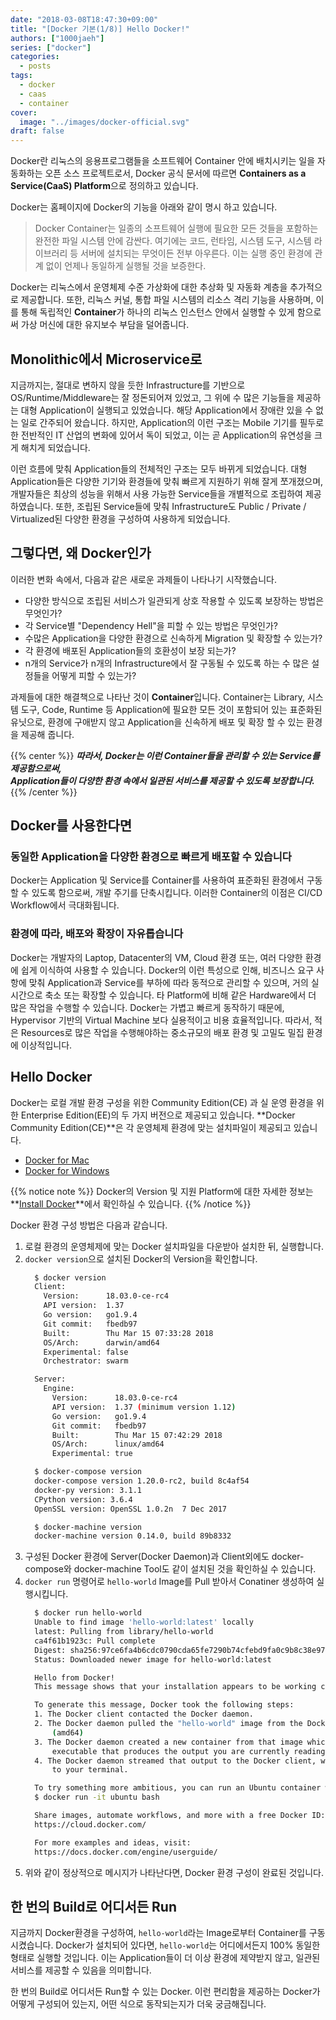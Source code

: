 ```yaml
---
date: "2018-03-08T18:47:30+09:00"
title: "[Docker 기본(1/8)] Hello Docker!"
authors: ["1000jaeh"]
series: ["docker"]
categories:
  - posts
tags:
  - docker
  - caas
  - container
cover:
  image: "../images/docker-official.svg"
draft: false
---
```

Docker란 리눅스의 응용프로그램들을 소프트웨어 Container 안에 배치시키는 일을 자동화하는 오픈 소스 프로젝트로서, Docker 공식 문서에 따르면 **Containers as a Service(CaaS) Platform**으로 정의하고 있습니다.

Docker는 홈페이지에 Docker의 기능을 아래와 같이 명시 하고 있습니다.

> Docker Container는 일종의 소프트웨어 실행에 필요한 모든 것들을 포함하는 완전한 파일 시스템 안에 감싼다. 여기에는 코드, 런타임, 시스템 도구, 시스템 라이브러리 등 서버에 설치되는 무엇이든 전부 아우른다. 이는 실행 중인 환경에 관계 없이 언제나 동일하게 실행될 것을 보증한다.

Docker는 리눅스에서 운영체제 수준 가상화에 대한 추상화 및 자동화 계층을 추가적으로 제공합니다. 또한, 리눅스 커널, 통합 파일 시스템의 리소스 격리 기능을 사용하며, 이를 통해 독립적인 **Container**가 하나의 리눅스 인스턴스 안에서 실행할 수 있게 함으로써 가상 머신에 대한 유지보수 부담을 덜어줍니다.

## Monolithic에서 Microservice로

지금까지는, 절대로 변하지 않을 듯한 Infrastructure를 기반으로 OS/Runtime/Middleware는 잘 정돈되어져 있었고, 그 위에 수 많은 기능들을 제공하는 대형 Application이 실행되고 있었습니다. 해당 Application에서 장애란 있을 수 없는 일로 간주되어 왔습니다. 하지만, Application의 이런 구조는 Mobile 기기를 필두로 한 전반적인 IT 산업의 변화에 있어서 독이 되었고, 이는 곧 Application의 유연성을 크게 해치게 되었습니다.

이런 흐름에 맞춰 Application들의 전체적인 구조는 모두 바뀌게 되었습니다. 대형 Application들은 다양한 기기와 환경들에 맞춰 빠르게 지원하기 위해 잘게 쪼개졌으며, 개발자들은 최상의 성능을 위해서 사용 가능한 Service들을 개별적으로 조립하여 제공하였습니다. 또한, 조립된 Service들에 맞춰 Infrastructure도 Public / Private / Virtualized된 다양한 환경을 구성하여 사용하게 되었습니다.

## 그렇다면, 왜 Docker인가

이러한 변화 속에서, 다음과 같은 새로운 과제들이 나타나기 시작했습니다.

- 다양한 방식으로 조립된 서비스가 일관되게 상호 작용할 수 있도록 보장하는 방법은 무엇인가?
- 각 Service별 "Dependency Hell"을 피할 수 있는 방법은 무엇인가?
- 수많은 Application을 다양한 환경으로 신속하게 Migration 및 확장할 수 있는가?
- 각 환경에 배포된 Application들의 호환성이 보장 되는가?
- n개의 Service가 n개의 Infrastructure에서 잘 구동될 수 있도록 하는 수 많은 설정들을 어떻게 피할 수 있는가?

과제들에 대한 해결책으로 나타난 것이 **Container**입니다. Container는 Library, 시스템 도구, Code, Runtime 등 Application에 필요한 모든 것이 포함되어 있는 표준화된 유닛으로, 환경에 구애받지 않고 Application을 신속하게 배포 및 확장 할 수 있는 환경을 제공해 줍니다.

{{% center %}}
***따라서, Docker는 이런 Container들을 관리할 수 있는 Service를 제공함으로써,<br/> Application들이 다양한 환경 속에서 일관된 서비스를 제공할 수 있도록 보장합니다.***
{{% /center %}}

## Docker를 사용한다면

### 동일한 Application을 다양한 환경으로 빠르게 배포할 수 있습니다

Docker는 Application 및 Service를 Container를 사용하여 표준화된 환경에서 구동할 수 있도록 함으로써, 개발 주기를 단축시킵니다. 이러한 Container의 이점은 CI/CD Workflow에서 극대화됩니다.

### 환경에 따라, 배포와 확장이 자유롭습니다

Docker는 개발자의 Laptop, Datacenter의 VM, Cloud 환경 또는, 여러 다양한 환경에 쉽게 이식하여 사용할 수 있습니다. Docker의 이런 특성으로 인해, 비즈니스 요구 사항에 맞춰 Application과 Service를 부하에 따라 동적으로 관리할 수 있으며, 거의 실시간으로 축소 또는 확장할 수 있습니다. 타 Platform에 비해 같은 Hardware에서 더 많은 작업을 수행할 수 있습니다. Docker는 가볍고 빠르게 동작하기 때문에, Hypervisor 기반의 Virtual Machine 보다 실용적이고 비용 효율적입니다. 따라서, 적은 Resources로 많은 작업을 수행해야하는 중소규모의 배포 환경 및 고밀도 밀집 환경에 이상적입니다.

## Hello Docker

Docker는 로컬 개발 환경 구성을 위한 Community Edition(CE) 과 실 운영 환경을 위한 Enterprise Edition(EE)의 두 가지 버전으로 제공되고 있습니다.
**Docker Community Edition(CE)**은 각 운영체제 환경에 맞는 설치파일이 제공되고 있습니다.

- [Docker for Mac](https://docs.docker.com/docker-for-mac/install/#download-docker-for-mac)
- [Docker for Windows](https://docs.docker.com/docker-for-windows/)

{{% notice note %}}
Docker의 Version 및 지원 Platform에 대한 자세한 정보는 **[Install Docker](https://docs.docker.com/engine/installation/)**에서 확인하실 수 있습니다.
{{% /notice %}}

Docker 환경 구성 방법은 다음과 같습니다.

1. 로컬 환경의 운영체제에 맞는 Docker 설치파일을 다운받아 설치한 뒤, 실행합니다.
2. `docker version`으로 설치된 Docker의 Version을 확인합니다.
    ```bash
      $ docker version
      Client:
        Version:      18.03.0-ce-rc4
        API version:  1.37
        Go version:   go1.9.4
        Git commit:   fbedb97
        Built:        Thu Mar 15 07:33:28 2018
        OS/Arch:      darwin/amd64
        Experimental: false
        Orchestrator: swarm

      Server:
        Engine:
          Version:      18.03.0-ce-rc4
          API version:  1.37 (minimum version 1.12)
          Go version:   go1.9.4
          Git commit:   fbedb97
          Built:        Thu Mar 15 07:42:29 2018
          OS/Arch:      linux/amd64
          Experimental: true

      $ docker-compose version
      docker-compose version 1.20.0-rc2, build 8c4af54
      docker-py version: 3.1.1
      CPython version: 3.6.4
      OpenSSL version: OpenSSL 1.0.2n  7 Dec 2017

      $ docker-machine version
      docker-machine version 0.14.0, build 89b8332
    ```
3. 구성된 Docker 환경에 Server(Docker Daemon)과 Client외에도 docker-compose와 docker-machine Tool도 같이 설치된 것을 확인하실 수 있습니다.
4. `docker run` 명령어로 `hello-world` Image를 Pull 받아서 Conatiner 생성하여 실행시킵니다.
      ```bash
        $ docker run hello-world
        Unable to find image 'hello-world:latest' locally
        latest: Pulling from library/hello-world
        ca4f61b1923c: Pull complete
        Digest: sha256:97ce6fa4b6cdc0790cda65fe7290b74cfebd9fa0c9b8c38e979330d547d22ce1
        Status: Downloaded newer image for hello-world:latest

        Hello from Docker!
        This message shows that your installation appears to be working correctly.

        To generate this message, Docker took the following steps:
        1. The Docker client contacted the Docker daemon.
        2. The Docker daemon pulled the "hello-world" image from the Docker Hub.
            (amd64)
        3. The Docker daemon created a new container from that image which runs the
            executable that produces the output you are currently reading.
        4. The Docker daemon streamed that output to the Docker client, which sent it
            to your terminal.

        To try something more ambitious, you can run an Ubuntu container with:
        $ docker run -it ubuntu bash

        Share images, automate workflows, and more with a free Docker ID:
        https://cloud.docker.com/

        For more examples and ideas, visit:
        https://docs.docker.com/engine/userguide/
      ```
5. 위와 같이 정상적으로 메시지가 나타난다면, Docker 환경 구성이 완료된 것입니다.

## 한 번의 Build로 어디서든 Run

지금까지 Docker환경을 구성하여, `hello-world`라는 Image로부터 Container를 구동시켰습니다. Docker가 설치되어 있다면, `hello-world`는 어디에서든지 100% 동일한 형태로 실행할 것입니다. 이는 Application들이 더 이상 환경에 제약받지 않고, 일관된 서비스를 제공할 수 있음을 의미합니다.

한 번의 Build로 어디서든 Run할 수 있는 Docker. 이런 편리함을 제공하는 Docker가 어떻게 구성되어 있는지, 어떤 식으로 동작되는지가 더욱 궁금해집니다.
